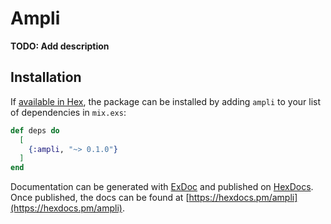 # Ampli

**TODO: Add description**

## Installation

If [available in Hex](https://hex.pm/docs/publish), the package can be installed
by adding `ampli` to your list of dependencies in `mix.exs`:

```elixir
def deps do
  [
    {:ampli, "~> 0.1.0"}
  ]
end
```

Documentation can be generated with [ExDoc](https://github.com/elixir-lang/ex_doc)
and published on [HexDocs](https://hexdocs.pm). Once published, the docs can
be found at [https://hexdocs.pm/ampli](https://hexdocs.pm/ampli).


